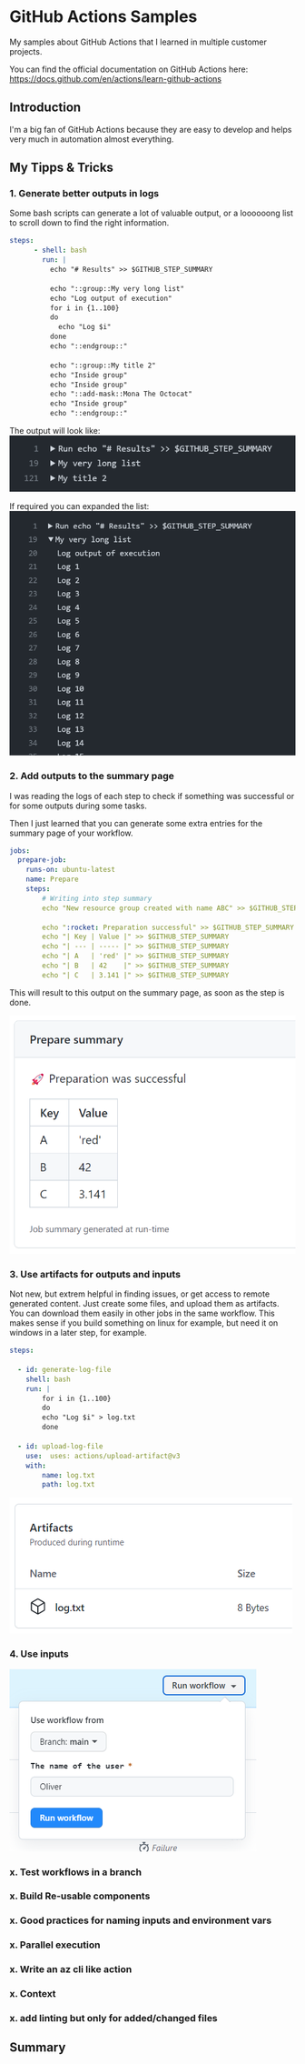 # GitHub Actions Samples

My samples about GitHub Actions that I learned in multiple customer projects.

You can find the official documentation on GitHub Actions here: <https://docs.github.com/en/actions/learn-github-actions>

## Introduction

I'm a big fan of GitHub Actions because they are easy to develop and helps very much in automation almost everything.

## My Tipps & Tricks

### 1. Generate better outputs in logs

Some bash scripts can generate a lot of valuable output, or a loooooong list to scroll down to find the right information.

```yaml
steps:
      - shell: bash
        run: |
          echo "# Results" >> $GITHUB_STEP_SUMMARY

          echo "::group::My very long list"
          echo "Log output of execution"
          for i in {1..100}
          do
            echo "Log $i"
          done
          echo "::endgroup::"

          echo "::group::My title 2"
          echo "Inside group"
          echo "Inside group"
          echo "::add-mask::Mona The Octocat"
          echo "Inside group"
          echo "::endgroup::"
```

The output will look like:
![img](media/improved_logging.png)

If required you can expanded the list:
![img](media/improved_logging_expanded.png)


### 2. Add outputs to the summary page

I was reading the logs of each step to check if something was successful or for some outputs during some tasks.

Then I just learned that you can generate some extra entries for the summary page of your workflow.

```yaml
jobs:
  prepare-job:
    runs-on: ubuntu-latest
    name: Prepare
    steps:
        # Writing into step summary
        echo "New resource group created with name ABC" >> $GITHUB_STEP_SUMMARY

        echo ":rocket: Preparation successful" >> $GITHUB_STEP_SUMMARY
        echo "| Key | Value |" >> $GITHUB_STEP_SUMMARY
        echo "| --- | ----- |" >> $GITHUB_STEP_SUMMARY
        echo "| A   | 'red' |" >> $GITHUB_STEP_SUMMARY
        echo "| B   | 42    |" >> $GITHUB_STEP_SUMMARY
        echo "| C   | 3.141 |" >> $GITHUB_STEP_SUMMARY
```

This will result to this output on the summary page, as soon as the step is done.

![img](media/step_summary.png)

### 3. Use artifacts for outputs and inputs

Not new, but extrem helpful in finding issues, or get access to remote generated content. Just create some files, and upload them as artifacts. You can download them easily in other jobs in the same workflow. This makes sense if you build something on linux for example, but need it on windows in a later step, for example.

```yaml
steps:

  - id: generate-log-file
    shell: bash
    run: |
        for i in {1..100}
        do
        echo "Log $i" > log.txt
        done

  - id: upload-log-file
    use:  uses: actions/upload-artifact@v3
    with:
        name: log.txt
        path: log.txt
```

![img](media/artifacts.png)

### 4. Use inputs

![img](media/inputs.png)

### x. Test workflows in a branch

### x. Build Re-usable components

### x. Good practices for naming inputs and environment vars

### x. Parallel execution

### x. Write an az cli like action

### x. Context

### x. add linting but only for added/changed files

## Summary
